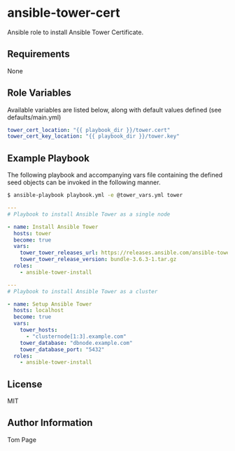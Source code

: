 # ansible-tower-cert

Ansible role to install Ansible Tower Certificate.

## Requirements

None

## Role Variables

Available variables are listed below, along with default values defined (see defaults/main.yml)

```yaml
tower_cert_location: "{{ playbook_dir }}/tower.cert"
tower_cert_key_location: "{{ playbook_dir }}/tower.key"
```

## Example Playbook

The following playbook and accompanying vars file containing the defined seed objects can be invoked in the following manner.

```sh
$ ansible-playbook playbook.yml -e @tower_vars.yml tower
```

```yaml
---
# Playbook to install Ansible Tower as a single node

- name: Install Ansible Tower
  hosts: tower
  become: true
  vars:
    tower_tower_releases_url: https://releases.ansible.com/ansible-tower/setup-bundle
    tower_tower_release_version: bundle-3.6.3-1.tar.gz
  roles:
    - ansible-tower-install
```

```yaml
---
# Playbook to install Ansible Tower as a cluster

- name: Setup Ansible Tower
  hosts: localhost
  become: true
  vars:
    tower_hosts:
      - "clusternode[1:3].example.com"
    tower_database: "dbnode.example.com"
    tower_database_port: "5432"
  roles:
    - ansible-tower-install
```

## License

MIT

## Author Information

Tom Page
